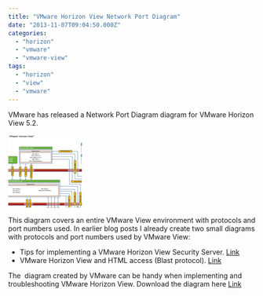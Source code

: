 ```yaml
---
title: "VMware Horizon View Network Port Diagram"
date: "2013-11-07T09:04:50.000Z"
categories: 
  - "horizon"
  - "vmware"
  - "vmware-view"
tags: 
  - "horizon"
  - "view"
  - "vmware"
---
```


VMware has released a Network Port Diagram diagram for VMware Horizon View 5.2.

[![viewdiagram](images/viewdiagram-150x150.png)](https://www.ivobeerens.nl/wp-content/uploads/2013/11/viewdiagram.png)

This diagram covers an entire VMware View environment with protocols and port numbers used. In earlier blog posts I already create two small diagrams with protocols and port numbers used by VMware View:

- Tips for implementing a VMware Horizon View Security Server. [Link](https://www.ivobeerens.nl/2013/03/05/tips-for-implementing-a-vmware-horizon-view-security-server/)
- VMware Horizon View and HTML access (Blast protocol). [Link](https://www.ivobeerens.nl/2013/03/20/vmware-horizon-view-and-html-access-blast-protocol/)

The  diagram created by VMware can be handy when implementing and troubleshooting VMware Horizon View. Download the diagram here [Link](http://kb.vmware.com/selfservice/microsites/search.do?language=en_US&cmd=displayKC&externalId=2061913)
